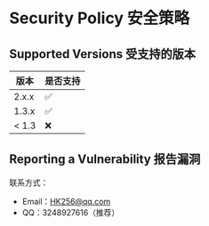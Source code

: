 # Security Policy 安全策略

## Supported Versions 受支持的版本


| 版本     | 是否支持            |
| ------- | ------------------ |
| 2.x.x   | :white_check_mark: |
| 1.3.x   | :white_check_mark: |
| < 1.3   | :x:                |

## Reporting a Vulnerability 报告漏洞

联系方式：
- Email：HK256@qq.com
- QQ：3248927616（推荐）
